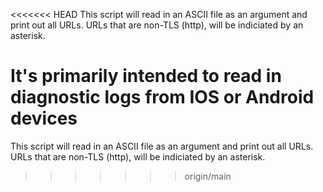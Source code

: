 <<<<<<< HEAD
This script will read in an ASCII file as an argument and print out all URLs. URLs that are non-TLS (http), will be indiciated by an asterisk.

It's primarily intended to read in diagnostic logs from IOS or Android devices 
=======
This script will read in an ASCII file as an argument and print out all URLs. 
URLs that are non-TLS (http), will be indiciated by an asterisk. 
>>>>>>> origin/main
